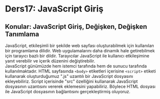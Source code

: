 # Ders17: JavaScript Giriş  
## Konular: JavaScript Giriş, Değişken, Değişken Tanımlama  
JavaScript, etkileşimli bir şekilde web sayfası oluşturabilmek için kullanılan bir programlama dilidir. Web uygulamalarını daha dinamik hale getirebilmek için tarayıcı bazlı bir dildir. Tarayıcılar JavaScript ile kullanıcı etkileşimine yanıt verebilir ve içerik düzenini değiştirebilir.  
JavaScript günümüzde hem istemci tarafında hem de sunucu tarafında kullanılmaktadır.
HTML sayfasında `<body>` etiketleri içerisine `<script>` etiketi kullanarak oluşturduğumuz ".js" uzantılı bir JavaScript dosyasını ekleyebiliriz. Script içerisinde "src" özelliğini kullanarak JavaScript dosyasının uzantısını vererek eklemesini yapabiliriz. Böylece HTML dosyası ile JavaScript dosyasının bağlantısını gerçekleştirmiş oluyoruz.
